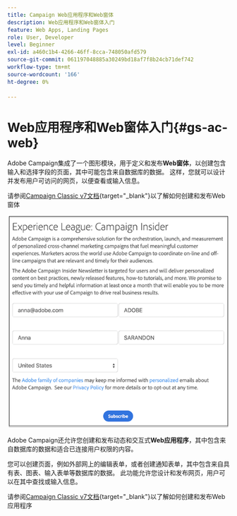 ```yaml
---
title: Campaign Web应用程序和Web窗体
description: Web应用程序和Web窗体入门
feature: Web Apps, Landing Pages
role: User, Developer
level: Beginner
exl-id: a460c1b4-4266-46ff-8cca-748050afd579
source-git-commit: 061197048885a30249bd18af7f8b24cb71def742
workflow-type: tm+mt
source-wordcount: '166'
ht-degree: 0%

---
```


# Web应用程序和Web窗体入门{#gs-ac-web}

Adobe Campaign集成了一个图形模块，用于定义和发布&#x200B;**Web窗体**，以创建包含输入和选择字段的页面，其中可能包含来自数据库的数据。 这样，您就可以设计并发布用户可访问的网页，以便查看或输入信息。

请参阅[Campaign Classic v7文档](https://experienceleague.adobe.com/docs/campaign-classic/using/designing-content/web-forms/about-web-forms.html?lang=zh-Hans#designing-content){target="_blank"}以了解如何创建和发布Web窗体

![](assets/sample.png)

Adobe Campaign还允许您创建和发布动态和交互式&#x200B;**Web应用程序**，其中包含来自数据库的数据和适合已连接用户权限的内容。

您可以创建页面，例如外部网上的编辑表单，或者创建通知表单，其中包含来自具有表、图表、输入表单等数据库的数据。 此功能允许您设计和发布网页，用户可以在其中查找或输入信息。

请参阅[Campaign Classic v7文档](https://experienceleague.adobe.com/docs/campaign-classic/using/designing-content/web-applications/about-web-applications.html?lang=zh-Hans#designing-content){target="_blank"}以了解如何创建和发布Web应用程序
